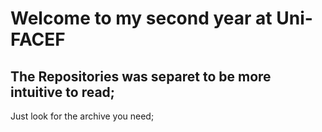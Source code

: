 # Welcome to my second year at Uni-FACEF

## The Repositories was separet to be more intuitive to read;

Just look for the archive you need;